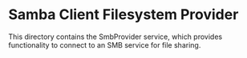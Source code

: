 # Samba Client Filesystem Provider

This directory contains the SmbProvider service, which provides functionality
to connect to an SMB service for file sharing.
